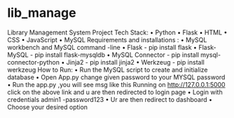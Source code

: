 # lib_manage
Library Management System
Project Tech Stack:
•	Python
•	Flask
•	HTML
•	CSS
•	JavaScript
•	MySQL
Requirements and installations :
•	MySQL  workbench and MySQL command -line
•	Flask - pip install flask
•	Flask-MySQL - pip install flask-mysqldb
•	MySQL Connector - pip install mysql-connector-python
•	Jinja2 - pip install jinja2
•	Werkzeug - pip install werkzeug
How to Run:
•	Run the MySQL script to create and initialize database
•	Open App.py change given password to your  MYSQL password
•	Run the app.py ,you will see  msg like this
Running on http://127.0.0.1:5000
click on the above link and u are then redirected to login page
•	Login with credentials
admin1 -password123
•	Ur are then redirect to dashboard 
•	Choose your  desired option


